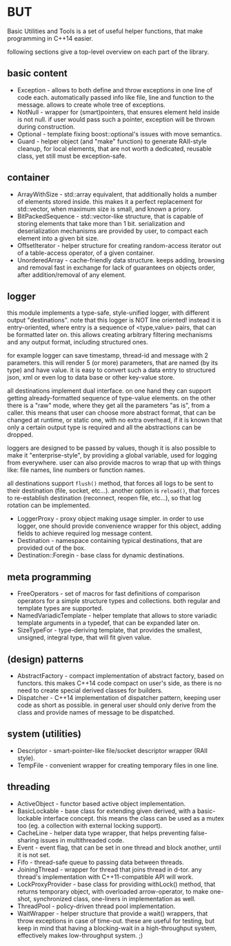 # BUT

Basic Utilities and Tools is a set of useful helper functions, that make programming in C++14 easier.

following sections give a top-level overview on each part of the library.


## basic content
 * Exception - allows to both define and throw exceptions in one line of code each. automatically
passed info like file, line and function to the message. allows to create whole tree of exceptions.
 * NotNull - wrapper for (smart)pointers, that ensures element held inside is not null. if user would
pass such a pointer, exception will be thrown during construction.
 * Optional - template fixing boost::optional's issues with move semantics.
 * Guard - helper object (and "make" function) to generate RAII-style cleanup, for local elements, that
are not worth a dedicated, reusable class, yet still must be exception-safe.


## container
 * ArrayWithSize - std::array equivalent, that additionally holds a number of elements stored inside.
this makes it a perfect replacement for std::vector, when maximum size is small, and known a priory.
 * BitPackedSequence - std::vector<bool>-like structure, that is capable of storing elements that
take more than 1 bit. serialization and deserialization mechanisms are provided by user, to compact
each element into a given bit size.
 * OffsetIterator - helper structure for creating random-access iterator out of a table-access operator,
of a given container.
 * UnorderedArray - cache-friendly data structure. keeps adding, browsing and removal fast in exchange
for lack of guarantees on objects order, after addition/removal of any element.


## logger
this module implements a type-safe, style-unified logger, with different output "destinations".
note that this logger is NOT line oriented!
instead it is entry-oriented, where entry is a sequence of <type,value> pairs, that can be formatted later on.
this allows creating arbitrary filtering mechanisms and any output format, including structured ones.

for example logger can save timestamp, thread-id and message with 2 parameters.
this will render 5 (or more) parameters, that are named (by its type) and have value.
it is easy to convert such a data entry to structured json, xml or even log to data base or other key-value store.

all destinations implement dual interface.
on one hand they can support getting already-formatted sequence of type-value elements.
on the other there is a "raw" mode, where they get all the parameters "as is", from a caller.
this means that user can choose more abstract format, that can be changed at runtime, or static one,
with no extra overhead, if it is known that only a certain output type is required and all the abstractions
can be dropped.

loggers are designed to be passed by values, though it is also possible to make it "enterprise-style", by
providing a global variable, used for logging from everywhere.
user can also provide macros to wrap that up with things like: file names, line numbers or function names.

all destinations support `flush()` method, that forces all logs to be sent to their destination (file, socket, etc...).
another option is `reload()`, that forces to re-establish destination (reconnect, reopen file, etc...),
so that log rotation can be implemented.

 * LoggerProxy - proxy object making usage simpler. in order to use logger, one should provide convenience
wrapper for this object, adding fields to achieve required log message content.
 * Destination - namespace containing typical destinations, that are provided out of the box.
 * Destination::Foregin - base class for dynamic destinations.


## meta programming
 * FreeOperators - set of macros for fast definitions of comparison operators for a simple structure types
and collections. both regular and template types are supported.
 * NamedVariadicTemplate - helper template that allows to store variadic template arguments in a
typedef, that can be expanded later on.
 * SizeTypeFor - type-deriving template, that provides the smallest, unsigned, integral type, that will
fit given value.


## (design) patterns
 * AbstractFactory - compact implementation of abstract factory, based on functors. this makes C++14
code compact on user's side, as there is no need to create special derived classes for builders.
 * Dispatcher - C++14 implementation of dispatcher pattern, keeping user code as short as possible.
in general user should only derive from the class and provide names of message to be dispatched.


## system (utilities)
 * Descriptor - smart-pointer-like file/socket descriptor wrapper (RAII style).
 * TempFile - convenient wrapper for creating temporary files in one line.


## threading
 * ActiveObject - functor based active object implementation.
 * BasicLockable - base class for extending given derived, with a basic-lockable interface concept.
this means the class can be used as a mutex too (eg. a collection with external locking support).
 * CacheLine - helper data type wrapper, that helps preventing false-sharing issues in multithreaded
code.
 * Event - event flag, that can be set in one thread and block another, until it is not set.
 * Fifo - thread-safe queue to passing data between threads.
 * JoiningThread - wrapper for thread that joins thread in d-tor. any thread's implementation with
C++11-compatible API will work.
 * LockProxyProvider - base class for providing withLock() method, that returns temporary object, with
overloaded arrow-operator, to make one-shot, synchronized class, one-liners in implementation as well.
 * ThreadPool - policy-driven thread pool implementation.
 * WaitWrapper - helper structure that provide a wait() wrappers, that throw exceptions in case of
time-out. these are useful for testing, but keep in mind that having a blocking-wait in a high-throughput
system, effectively makes low-throughput system. ;)

